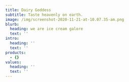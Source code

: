 ```yaml
---
title: Dairy Goddess
subtitle: Taste heavenly on earth.
image: /img/screenshot-2020-11-21-at-10.07.35-am.png
blurb:
  heading: we are ice cream galore
  text: ''
intro:
  heading: ''
  text: ''
products:
  - {}
values:
  heading: ''
  text: ''
---
```


